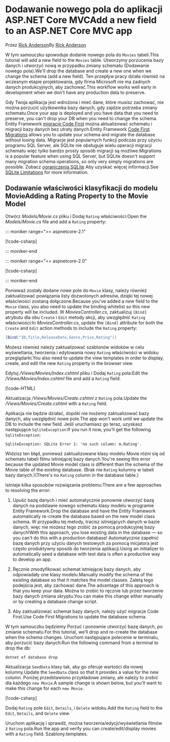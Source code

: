 # <a name="add-a-new-field-to-an-aspnet-core-mvc-app"></a><span data-ttu-id="f0f1b-101">Dodawanie nowego pola do aplikacji ASP.NET Core MVC</span><span class="sxs-lookup"><span data-stu-id="f0f1b-101">Add a new field to an ASP.NET Core MVC app</span></span>

<!-- This include not used by windows version -->

<span data-ttu-id="f0f1b-102">Przez [Rick Anderson](https://twitter.com/RickAndMSFT)</span><span class="sxs-lookup"><span data-stu-id="f0f1b-102">By [Rick Anderson](https://twitter.com/RickAndMSFT)</span></span>

<span data-ttu-id="f0f1b-103">W tym samouczku spowoduje dodanie nowego pola do `Movies` tabeli.</span><span class="sxs-lookup"><span data-stu-id="f0f1b-103">This tutorial will add a new field to the `Movies` table.</span></span> <span data-ttu-id="f0f1b-104">Utworzymy porzucenia bazy danych i utworzyć nową w przypadku zmiany schematu (Dodawanie nowego pola).</span><span class="sxs-lookup"><span data-stu-id="f0f1b-104">We'll drop the database and create a new one when we change the schema (add a new field).</span></span> <span data-ttu-id="f0f1b-105">Ten przepływ pracy działa również na wczesnym etapie projektowania, gdy firma Microsoft nie ma żadnych danych produkcyjnych, aby zachować.</span><span class="sxs-lookup"><span data-stu-id="f0f1b-105">This workflow works well early in development when we don't have any production data to preserve.</span></span>

<span data-ttu-id="f0f1b-106">Gdy Twoja aplikacja jest wdrożona i mieć dane, które musisz zachować, nie można porzucić użytkownika bazy danych, gdy zajdzie potrzeba zmiany schematu.</span><span class="sxs-lookup"><span data-stu-id="f0f1b-106">Once your app is deployed and you have data that you need to preserve, you can't drop your DB when you need to change the schema.</span></span> <span data-ttu-id="f0f1b-107">Entity Framework [migracje Code First](/ef/core/get-started/aspnetcore/new-db) można aktualizować schematu i migracji bazy danych bez utraty danych.</span><span class="sxs-lookup"><span data-stu-id="f0f1b-107">Entity Framework [Code First Migrations](/ef/core/get-started/aspnetcore/new-db) allows you to update your schema and migrate the database without losing data.</span></span> <span data-ttu-id="f0f1b-108">Migracje jest popularnych funkcji podczas przy użyciu programu SQL Server, ale SQLite nie obsługuje wielu operacji migracji schematu więc tylko bardzo prosty sposób migracji są możliwe.</span><span class="sxs-lookup"><span data-stu-id="f0f1b-108">Migrations is a popular feature when using SQL Server, but SQLite doesn't support many migration schema operations, so only very simply migrations are possible.</span></span> <span data-ttu-id="f0f1b-109">Zobacz [ograniczenia SQLite](/ef/core/providers/sqlite/limitations) Aby uzyskać więcej informacji.</span><span class="sxs-lookup"><span data-stu-id="f0f1b-109">See [SQLite Limitations](/ef/core/providers/sqlite/limitations) for more information.</span></span>

## <a name="adding-a-rating-property-to-the-movie-model"></a><span data-ttu-id="f0f1b-110">Dodawanie właściwości klasyfikacji do modelu Movie</span><span class="sxs-lookup"><span data-stu-id="f0f1b-110">Adding a Rating Property to the Movie Model</span></span>

<span data-ttu-id="f0f1b-111">Otwórz *Models/Movie.cs* pliku i Dodaj `Rating` właściwości:</span><span class="sxs-lookup"><span data-stu-id="f0f1b-111">Open the *Models/Movie.cs* file and add a `Rating` property:</span></span>

::: moniker range=">= aspnetcore-2.1"

[!code-csharp[](~/tutorials/first-mvc-app/start-mvc/sample/MvcMovie21/Models/MovieDateRating.cs?highlight=12&name=snippet)]

::: moniker-end

::: moniker range="<= aspnetcore-2.0"

[!code-csharp[](~/tutorials/first-mvc-app/start-mvc/sample/MvcMovie/Models/MovieDateRating.cs?highlight=11&range=7-18)]

::: moniker-end

<span data-ttu-id="f0f1b-112">Ponieważ zostały dodane nowe pole do `Movie` klasy, należy również zaktualizować powiązania listy dozwolonych adresów, dzięki tej nowej właściwości zostaną dołączone.</span><span class="sxs-lookup"><span data-stu-id="f0f1b-112">Because you've added a new field to the `Movie` class, you also need to update the binding whitelist so this new property will be included.</span></span> <span data-ttu-id="f0f1b-113">W *MoviesController.cs*, zaktualizuj `[Bind]` atrybutu dla obu `Create` i `Edit` metody akcji, aby uwzględnić `Rating` właściwości:</span><span class="sxs-lookup"><span data-stu-id="f0f1b-113">In *MoviesController.cs*, update the `[Bind]` attribute for both the `Create` and `Edit` action methods to include the `Rating` property:</span></span>

```csharp
[Bind("ID,Title,ReleaseDate,Genre,Price,Rating")]
   ```

<span data-ttu-id="f0f1b-114">Możesz również należy zaktualizować szablonów widoków w celu wyświetlania, tworzenia i edytowania nowy `Rating` właściwości w widoku przeglądarki.</span><span class="sxs-lookup"><span data-stu-id="f0f1b-114">You also need to update the view templates in order to display, create, and edit the new `Rating` property in the browser view.</span></span>

<span data-ttu-id="f0f1b-115">Edytuj */Views/Movies/Index.cshtml* pliku i Dodaj `Rating` pola:</span><span class="sxs-lookup"><span data-stu-id="f0f1b-115">Edit the */Views/Movies/Index.cshtml* file and add a `Rating` field:</span></span>

[!code-HTML[](~/tutorials/first-mvc-app/start-mvc/sample/MvcMovie/Views/Movies/IndexGenreRating.cshtml?highlight=17,39&range=24-64)]

<span data-ttu-id="f0f1b-116">Aktualizacja */Views/Movies/Create.cshtml* z `Rating` pola.</span><span class="sxs-lookup"><span data-stu-id="f0f1b-116">Update the */Views/Movies/Create.cshtml* with a `Rating` field.</span></span>

<span data-ttu-id="f0f1b-117">Aplikacja nie będzie działać, dopóki nie możemy zaktualizować bazy danych, aby uwzględnić nowe pole.</span><span class="sxs-lookup"><span data-stu-id="f0f1b-117">The app won't work until we update the DB to include the new field.</span></span> <span data-ttu-id="f0f1b-118">Jeśli uruchamiasz go teraz, uzyskasz następujące `SqliteException`:</span><span class="sxs-lookup"><span data-stu-id="f0f1b-118">If you run it now, you'll get the following `SqliteException`:</span></span>

```
SqliteException: SQLite Error 1: 'no such column: m.Rating'.
```

<span data-ttu-id="f0f1b-119">Widzisz ten błąd, ponieważ zaktualizowane klasy modelu Movie różni się od schematu tabeli filmu istniejącej bazy danych.</span><span class="sxs-lookup"><span data-stu-id="f0f1b-119">You're seeing this error because the updated Movie model class is different than the schema of the Movie table of the existing database.</span></span> <span data-ttu-id="f0f1b-120">(Brak nie `Rating` kolumny w tabeli bazy danych.)</span><span class="sxs-lookup"><span data-stu-id="f0f1b-120">(There's no `Rating` column in the database table.)</span></span>

<span data-ttu-id="f0f1b-121">Istnieje kilka sposobów rozwiązania problemu:</span><span class="sxs-lookup"><span data-stu-id="f0f1b-121">There are a few approaches to resolving the error:</span></span>

1. <span data-ttu-id="f0f1b-122">Upuść bazę danych i mieć automatycznie ponownie utworzyć bazę danych na podstawie nowego schematu klasy modelu w programie Entity Framework.</span><span class="sxs-lookup"><span data-stu-id="f0f1b-122">Drop the database and have the Entity Framework automatically re-create the database based on the new model class schema.</span></span> <span data-ttu-id="f0f1b-123">W przypadku tej metody, tracisz istniejących danych w bazie danych, więc nie możesz tego zrobić za pomocą produkcyjnej bazy danych!</span><span class="sxs-lookup"><span data-stu-id="f0f1b-123">With this approach, you lose existing data in the database — so you can't do this with a production database!</span></span> <span data-ttu-id="f0f1b-124">Automatycznie zapełnić bazę danych przy użyciu danych testowych za pomocą inicjatora jest często produktywny sposób do tworzenia aplikacji.</span><span class="sxs-lookup"><span data-stu-id="f0f1b-124">Using an initializer to automatically seed a database with test data is often a productive way to develop an app.</span></span>

2. <span data-ttu-id="f0f1b-125">Ręcznie zmodyfikować schemat istniejącej bazy danych, aby odpowiadały one klasy modelu.</span><span class="sxs-lookup"><span data-stu-id="f0f1b-125">Manually modify the schema of the existing database so that it matches the model classes.</span></span> <span data-ttu-id="f0f1b-126">Zaletą tego podejścia jest, aby zachować dane.</span><span class="sxs-lookup"><span data-stu-id="f0f1b-126">The advantage of this approach is that you keep your data.</span></span> <span data-ttu-id="f0f1b-127">Można to zrobić to ręcznie lub przez tworzenie bazy danych zmiana skryptu.</span><span class="sxs-lookup"><span data-stu-id="f0f1b-127">You can make this change either manually or by creating a database change script.</span></span>

3. <span data-ttu-id="f0f1b-128">Aby zaktualizować schemat bazy danych, należy użyć migracje Code First.</span><span class="sxs-lookup"><span data-stu-id="f0f1b-128">Use Code First Migrations to update the database schema.</span></span>

<span data-ttu-id="f0f1b-129">W tym samouczku będziemy Porzuć i ponownie utworzyć bazę danych, po zmianie schematu.</span><span class="sxs-lookup"><span data-stu-id="f0f1b-129">For this tutorial, we'll drop and re-create the database when the schema changes.</span></span> <span data-ttu-id="f0f1b-130">Uruchom następujące polecenie w terminalu, aby porzucić bazy danych:</span><span class="sxs-lookup"><span data-stu-id="f0f1b-130">Run the following command from a terminal to drop the db:</span></span>

`dotnet ef database drop`

<span data-ttu-id="f0f1b-131">Aktualizacja `SeedData` klasy tak, aby go oferuje wartości dla nowej kolumny.</span><span class="sxs-lookup"><span data-stu-id="f0f1b-131">Update the `SeedData` class so that it provides a value for the new column.</span></span> <span data-ttu-id="f0f1b-132">Poniżej przedstawiono przykładowe zmiany, ale należy to zrobić dla każdego `new Movie`.</span><span class="sxs-lookup"><span data-stu-id="f0f1b-132">A sample change is shown below, but you'll want to make this change for each `new Movie`.</span></span>

[!code-csharp[](~/tutorials/first-mvc-app/start-mvc/sample/MvcMovie/Models/SeedDataRating.cs?name=snippet1&highlight=6)]

<span data-ttu-id="f0f1b-133">Dodaj `Rating` pole `Edit`, `Details`, i `Delete` widoku.</span><span class="sxs-lookup"><span data-stu-id="f0f1b-133">Add the `Rating` field to the `Edit`, `Details`, and `Delete` view.</span></span>

<span data-ttu-id="f0f1b-134">Uruchom aplikację i sprawdź, można tworzenia/edycji/wyświetlania filmów z `Rating` pola.</span><span class="sxs-lookup"><span data-stu-id="f0f1b-134">Run the app and verify you can create/edit/display movies with a `Rating` field.</span></span> <span data-ttu-id="f0f1b-135">Szablony.</span><span class="sxs-lookup"><span data-stu-id="f0f1b-135">templates.</span></span>

